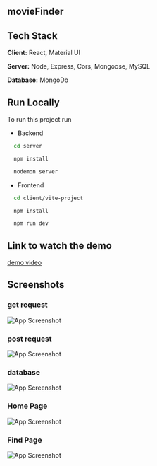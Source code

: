 ﻿## movieFinder
## Tech Stack

**Client:** React, Material UI

**Server:** Node, Express, Cors, Mongoose, MySQL

**Database:** MongoDb

## Run Locally

To run this project run

- Backend

```bash
  cd server
```
```bash
  npm install
```
```bash
  nodemon server
```
- Frontend

```bash
  cd client/vite-project
```
```bash
  npm install
```
```bash
  npm run dev
```


## Link to watch the demo

[demo video](https://drive.google.com/file/d/1MTcnW8tJ5bcWi0TGA9Dq4S791Qym-aa9/view?usp=drivesdk)
## Screenshots
### get request
![App Screenshot](https://i.ibb.co/McVqDFv/Screenshot-2023-08-17-141437.png)
### post request
![App Screenshot](https://i.ibb.co/0Xwc0zR/Screenshot-2023-08-17-141417.png)
### database
![App Screenshot](https://i.ibb.co/QkGtKQR/Screenshot-2023-08-17-141305.png)
### Home Page
![App Screenshot](https://i.ibb.co/pwYfLMR/Screenshot-2023-08-17-140855.png)
### Find Page
![App Screenshot](https://i.ibb.co/nB5VSRy/Screenshot-2023-08-17-142047.png)


